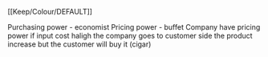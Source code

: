 [[Keep/Colour/DEFAULT]] 

Purchasing power  - economist
Pricing power - buffet
Company have pricing power if input cost haligh the company goes to customer side the product increase but the customer will buy it (cigar)


